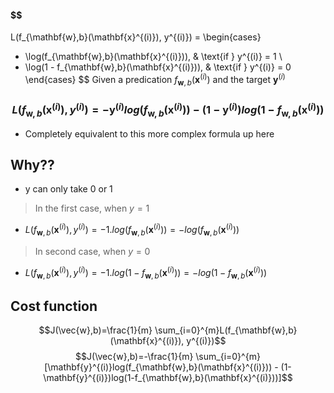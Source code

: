 #### $$
L(f_{\mathbf{w},b}(\mathbf{x}^{(i)}), y^{(i)}) =
\begin{cases}
- \log(f_{\mathbf{w},b}(\mathbf{x}^{(i)})), & \text{if } y^{(i)} = 1 \\
- \log(1 - f_{\mathbf{w},b}(\mathbf{x}^{(i)})), & \text{if } y^{(i)} = 0
\end{cases}
$$
Given a predication  $f_{\mathbf{w},b}(\mathbf{x}^{(i)})$ and the target $\mathbf{y}^{(i)}$ 
### $$L(f_{\mathbf{w},b}(\mathbf{x}^{(i)}), y^{(i)}) = -\mathbf{y}^{(i)}log(f_{\mathbf{w},b}(\mathbf{x}^{(i)})) - (1-\mathbf{y}^{(i)})log(1-f_{\mathbf{w},b}(\mathbf{x}^{(i)}))$$
- Completely equivalent to this more complex formula up here

## Why?? 
- y can only take 0 or 1
> In the first case, when $y=1$ 
- $L(f_{\mathbf{w},b}(\mathbf{x}^{(i)}), y^{(i)}) = -1.log(f_{\mathbf{w},b}(\mathbf{x}^{(i)}))=-log(f_{\mathbf{w},b}(\mathbf{x}^{(i)}))$ 
> In second case, when $y=0$  
-  $L(f_{\mathbf{w},b}(\mathbf{x}^{(i)}), y^{(i)}) = -1.log(1-f_{\mathbf{w},b}(\mathbf{x}^{(i)}))=-log(1-f_{\mathbf{w},b}(\mathbf{x}^{(i)}))$ 

## Cost function 
$$J(\vec{w},b)=\frac{1}{m} \sum_{i=0}^{m}L(f_{\mathbf{w},b}(\mathbf{x}^{(i)}), y^{(i)})$$$$J(\vec{w},b)=-\frac{1}{m} \sum_{i=0}^{m}[\mathbf{y}^{(i)}log(f_{\mathbf{w},b}(\mathbf{x}^{(i)})) - (1-\mathbf{y}^{(i)})log(1-f_{\mathbf{w},b}(\mathbf{x}^{(i)}))]$$